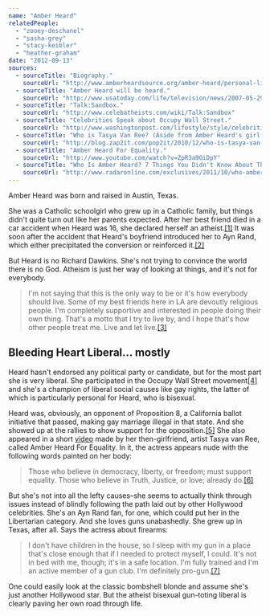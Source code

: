```yaml
---
name: "Amber Heard"
relatedPeople:
  - "zooey-deschanel"
  - "sasha-grey"
  - "stacy-keibler"
  - "heather-graham"
date: "2012-09-13"
sources:
  - sourceTitle: "Biography."
    sourceUrl: "http://www.amberheardsource.org/amber-heard/personal-life/"
  - sourceTitle: "Amber Heard will be heard."
    sourceUrl: "http://www.usatoday.com/life/television/news/2007-05-29-amber-heard_N.htm"
  - sourceTitle: "Talk:Sandbox."
    sourceUrl: "http://www.celebatheists.com/wiki/Talk:Sandbox"
  - sourceTitle: "Celebrities Speak about Occupy Wall Street."
    sourceUrl: "http://www.washingtonpost.com/lifestyle/style/celebrities-speak-about-occupy-wall-street/2011/10/27/gIQAJq1rLM_video.html"
  - sourceTitle: "Who is Tasya Van Ree? (Aside from Amber Heard's girlfriend)."
    sourceUrl: "http://blog.zap2it.com/pop2it/2010/12/who-is-tasya-van-ree-aside-from-amber-heards-girlfriend.html"
  - sourceTitle: "Amber Heard For Equality."
    sourceUrl: "http://www.youtube.com/watch?v=ZpR3a9OiDpY"
  - sourceTitle: "Who Is Amber Heard? 7 Things You Didn't Know About The Rum Diary Star."
    sourceUrl: "http://www.radaronline.com/exclusives/2011/10/who-amber-heard-rum-diary-johnny-depp"
---
```


Amber Heard was born and raised in Austin, Texas.

She was a Catholic schoolgirl who grew up in a Catholic family, but things didn't quite turn out like her parents expected. After her best friend died in a car accident when Heard was 16, she declared herself an atheist.<a class="source-citation" href="http://www.amberheardsource.org/amber-heard/personal-life/" title="Biography.">[1]</a> It was soon after the accident that Heard's boyfriend introduced her to Ayn Rand, which either precipitated the conversion or reinforced it.<a class="source-citation" href="http://www.usatoday.com/life/television/news/2007-05-29-amber-heard_N.htm" title="Amber Heard will be heard.">[2]</a>

But Heard is no Richard Dawkins. She's not trying to convince the world there is no God. Atheism is just her way of looking at things, and it's not for everybody.

>I'm not saying that this is the only way to be or it's how everybody should live. Some of my best friends here in LA are devoutly religious people. I'm completely supportive and interested in people doing their own thing. That's a motto that I try to live by, and I hope that's how other people treat me. Live and let live.<a class="source-citation" href="http://www.celebatheists.com/wiki/Talk:Sandbox" title="Talk:Sandbox.">[3]</a>

## Bleeding Heart Liberal… mostly

Heard hasn't endorsed any political party or candidate, but for the most part she is very liberal. She participated in the Occupy Wall Street movement<a class="source-citation" href="http://www.washingtonpost.com/lifestyle/style/celebrities-speak-about-occupy-wall-street/2011/10/27/gIQAJq1rLM_video.html" title="Celebrities Speak about Occupy Wall Street.">[4]</a> and she's a champion of liberal social causes like gay rights, the latter of which is particularly personal for Heard, who is bisexual.

Heard was, obviously, an opponent of Proposition 8, a California ballot initiative that passed, making gay marriage illegal in that state. And she showed up at the rallies to show support for the opposition.<a class="source-citation" href="http://blog.zap2it.com/pop2it/2010/12/who-is-tasya-van-ree-aside-from-amber-heards-girlfriend.html" title="Who is Tasya Van Ree? (Aside from Amber Heard&apos;s girlfriend).">[5]</a> She also appeared in a short [video](http://www.youtube.com/watch?v=ZpR3a9OiDpY) made by her then-girlfriend, artist Tasya van Ree, called Amber Heard For Equality. In it, the actress appears nude with the following words painted on her body:

>Those who believe in democracy, liberty, or freedom; must support equality. Those who believe in Truth, Justice, or love; already do.<a class="source-citation" href="http://www.youtube.com/watch?v=ZpR3a9OiDpY" title="Amber Heard For Equality.">[6]</a>

But she's not into all the lefty causes–she seems to actually think through issues instead of blindly following the path laid out by other Hollywood celebrities. She's an Ayn Rand fan, for one, which could put her in the Libertarian category. And she loves guns unabashedly. She grew up in Texas, after all. Says the actress about firearms:

>I don't have children in the house, so I sleep with my gun in a place that's close enough that if I needed to protect myself, I could. It's not in bed with me, though; it's in a safe location. I'm fully trained and I'm an active member of a gun club. I'm definitely pro-gun.<a class="source-citation" href="http://www.radaronline.com/exclusives/2011/10/who-amber-heard-rum-diary-johnny-depp" title="Who Is Amber Heard? 7 Things You Didn&apos;t Know About The Rum Diary Star.">[7]</a>

One could easily look at the classic bombshell blonde and assume she's just another Hollywood star. But the atheist bisexual gun-toting liberal is clearly paving her own road through life.